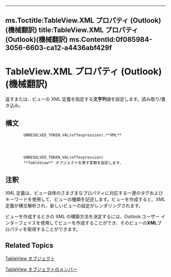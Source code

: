 

---
ms.Toctitle:TableView.XML プロパティ (Outlook)(機械翻訳)
title:TableView.XML プロパティ (Outlook)(機械翻訳)
ms.ContentId:0f085984-3056-6603-ca12-a4436abf429f
---
# TableView.XML プロパティ (Outlook)(機械翻訳)




返すまたは、ビューの XML 定義を指定する**文字列**値を設定します。読み取り/書き込み。

## 構文

            UNRESOLVED_TOKEN_VAL(offexpression).**XML**




            UNRESOLVED_TOKEN_VAL(offexpression)
            **TableView** オブジェクトを表す変数を指定します。



## 注釈
XML 定義は、ビュー自体のさまざまなプロパティに対応する一連のタグおよびキーワードを使用して、ビューの種類を記述します。ビューを作成すると、XML 定義が構文解析され、新しいビューの設定がレンダリングされます。



ビューを作成するときの XML の構築方法を決定するには、Outlook ユーザー インターフェイスを使用してビューを作成することができ、そのビューの**XML**プロパティを取得することができます。



## Related Topics

[TableView オブジェクト](026e27f8-1655-060d-e8cc-87eaaf4f1510.md)

[TableView オブジェクトのメンバー](2cc17ec6-12cf-d335-9370-d3922b45510e.md)




